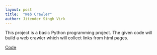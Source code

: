```yaml
---
layout: post
title:  "Web Crawler"
author: Jitender Singh Virk
---
```


This project is a basic Python programming project. The given code will build a
web crawler which will collect links from html pages.



[Code](https://github.com/VirkSaab/Web_Crawler)
